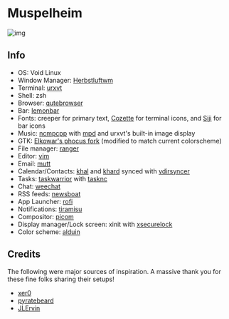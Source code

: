 # Muspelheim

<img src="https://i.redd.it/dns852i9gsz71.png" alt="img" align="center">

## Info
- OS: Void Linux
- Window Manager: [Herbstluftwm](https://github.com/herbstluftwm/herbstluftwm)
- Terminal: [urxvt](http://software.schmorp.de/pkg/rxvt-unicode.html)
- Shell: zsh
- Browser: [qutebrowser](https://github.com/qutebrowser/qutebrowser)
- Bar: [lemonbar](https://github.com/LemonBoy/bar)
- Fonts: creeper for primary text, [Cozette](https://github.com/slavfox/Cozette) for terminal icons, and [Siji](https://github.com/stark/siji) for bar icons
- Music: [ncmpcpp](https://github.com/ncmpcpp/ncmpcp) with [mpd](https://github.com/MusicPlayerDaemon/MPD) and  urxvt's built-in image display
- GTK: [Elkowar's phocus fork](https://github.com/elkowar/gtk) (modified to match current colorscheme)
- File manager: [ranger](https://github.com/ranger/ranger)
- Editor: [vim](https://github.com/vim/vim)
- Email: [mutt](https://gitlab.com/muttmua/mutt)
- Calendar/Contacts: [khal](https://github.com/pimutils/khal) and [khard](https://github.com/scheibler/khard) synced with [vdirsyncer](https://github.com/pimutils/vdirsyncer)
- Tasks: [taskwarrior](https://github.com/GothenburgBitFactory/taskwarrior) with [tasknc](https://github.com/lharding/tasknc)
- Chat: [weechat](https://github.com/weechat/weechat)
- RSS feeds: [newsboat](https://github.com/newsboat/newsboat)
- App Launcher: [rofi](https://github.com/davatorium/rofi)
- Notifications: [tiramisu](https://github.com/Sweets/tiramisu)
- Compositor: [picom](https://github.com/yshui/picom)
- Display manager/Lock screen: xinit with [xsecurelock](https://github.com/google/xsecurelock)
- Color scheme: [alduin](https://github.com/AlessandroYorba/Alduin)

## Credits
The following were major sources of inspiration. A massive thank you for these fine folks sharing their setups!
- [xer0](https://github.com/xero/dotfiles)
- [pyratebeard](https://gitlab.com/pyratebeard/dotfiles)
- [JLErvin](https://github.com/JLErvin/dotfiles)
